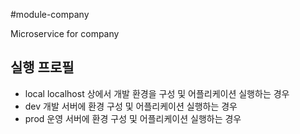 #module-company

Microservice for company  

## 실행 프로필
- local
  localhost 상에서 개발 환경을 구성 및 어플리케이션 실행하는 경우
- dev
  개발 서버에 환경 구성 및 어플리케이션 실행하는 경우
- prod
  운영 서버에 환경 구성 및 어플리케이션 실행하는 경우